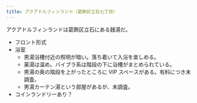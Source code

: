 ```yaml
---
title: アクアドルフィンランド（葛飾区立石七丁目）
---
```


アクアドルフィンランドは葛飾区立石にある銭湯だ。

* フロント形式
* 浴室
  * 男湯浴槽付近の照明が暗い。落ち着いて入浴を楽しめる。
  * 薬湯は温め。バイブラ系は階段の下に浴槽がまとめられている。
  * 男湯の奥の階段を上がったところに VIP スペースがある。有料につき未調査。
  * 男湯カーテン湯という部屋があるが、未調査。
* コインランドリーあり？
